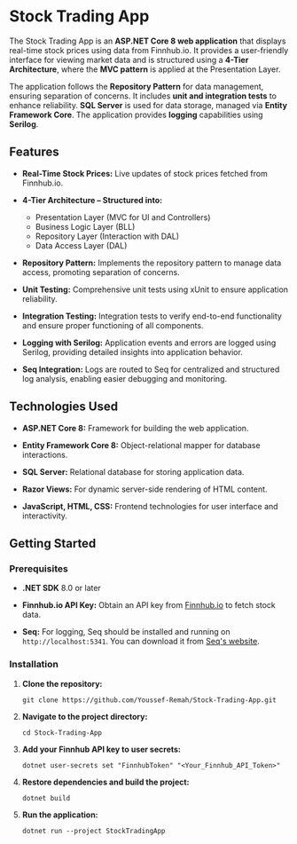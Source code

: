 # Stock Trading App

The Stock Trading App is an **ASP.NET Core 8 web application** that displays real-time stock prices using data from Finnhub.io. It provides a user-friendly interface for viewing market data and is structured using a **4-Tier Architecture**, where the **MVC pattern** is applied at the Presentation Layer.

The application follows the **Repository Pattern** for data management, ensuring separation of concerns. It includes **unit and integration tests** to enhance reliability. **SQL Server** is used for data storage, managed via **Entity Framework Core**. The application provides **logging** capabilities using **Serilog**.

## Features

- **Real-Time Stock Prices:** Live updates of stock prices fetched from Finnhub.io.

- **4-Tier Architecture – Structured into:**
    - Presentation Layer (MVC for UI and Controllers)
    - Business Logic Layer (BLL)
    - Repository Layer (Interaction with DAL)
    - Data Access Layer (DAL)

- **Repository Pattern:** Implements the repository pattern to manage data access, promoting separation of concerns.

- **Unit Testing:** Comprehensive unit tests using xUnit to ensure application reliability.

- **Integration Testing:** Integration tests to verify end-to-end functionality and ensure proper functioning of all components.

- **Logging with Serilog:** Application events and errors are logged using Serilog, providing detailed insights into application behavior.

- **Seq Integration:** Logs are routed to Seq for centralized and structured log analysis, enabling easier debugging and monitoring.

## Technologies Used

- **ASP.NET Core 8:** Framework for building the web application.

- **Entity Framework Core 8:** Object-relational mapper for database interactions.

- **SQL Server:** Relational database for storing application data.

- **Razor Views:** For dynamic server-side rendering of HTML content.

- **JavaScript, HTML, CSS:** Frontend technologies for user interface and interactivity.

## Getting Started

### Prerequisites

- **.NET SDK** 8.0 or later

- **Finnhub.io API Key:** Obtain an API key from [Finnhub.io](https://finnhub.io/) to fetch stock data.

- **Seq:** For logging, Seq should be installed and running on `http://localhost:5341`. You can download it from [Seq's website](https://docs.datalust.co/docs/getting-started).

### Installation

1. **Clone the repository:**

    ```
    git clone https://github.com/Youssef-Remah/Stock-Trading-App.git
    ```

2. **Navigate to the project directory:**
    
    ```
    cd Stock-Trading-App
    ```

3. **Add your Finnhub API key to user secrets:**

    ```
    dotnet user-secrets set "FinnhubToken" "<Your_Finnhub_API_Token>"
    ```

4. **Restore dependencies and build the project:**

    ```
    dotnet build
    ```

5. **Run the application:**

    ```
    dotnet run --project StockTradingApp
    ```
